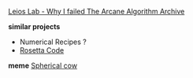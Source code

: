 [Leios Lab - Why I failed ](https://www.youtube.com/watch?v=TeUSQe09CjU&t=34s)
[The Arcane Algorithm Archive](https://www.algorithm-archive.org/)

**similar projects**
- Numerical Recipes ?
- [Rosetta Code](https://rosettacode.org/wiki/Rosetta_Code)



**meme**
[Spherical cow](https://en.wikipedia.org/wiki/Spherical_cow)
